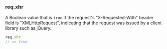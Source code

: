 <h3 id='req.xhr'>req.xhr</h3>

A Boolean value that is `true` if the request's "X-Requested-With" header field is
"XMLHttpRequest", indicating that the request was issued by a client library such as jQuery.

~~~js
req.xhr
// => true
~~~
